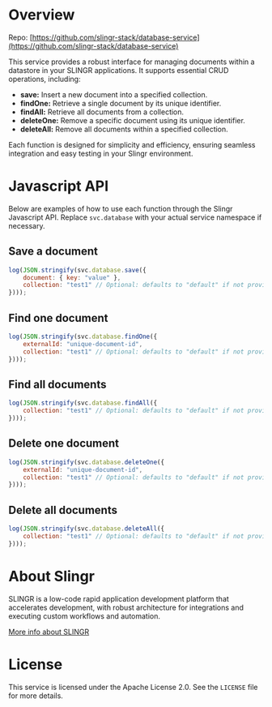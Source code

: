 
# Overview

Repo: [https://github.com/slingr-stack/database-service](https://github.com/slingr-stack/database-service)

This service provides a robust interface for managing documents within a datastore in your SLINGR applications. It supports essential CRUD operations, including:

- **save:** Insert a new document into a specified collection.
- **findOne:** Retrieve a single document by its unique identifier.
- **findAll:** Retrieve all documents from a collection.
- **deleteOne:** Remove a specific document using its unique identifier.
- **deleteAll:** Remove all documents within a specified collection.

Each function is designed for simplicity and efficiency, ensuring seamless integration and easy testing in your Slingr environment.

# Javascript API

Below are examples of how to use each function through the Slingr Javascript API. 
Replace `svc.database` with your actual service namespace if necessary.

## Save a document

```js
log(JSON.stringify(svc.database.save({
    document: { key: "value" },
    collection: "test1" // Optional: defaults to "default" if not provided
})));
```

## Find one document

```js
log(JSON.stringify(svc.database.findOne({
    externalId: "unique-document-id",
    collection: "test1" // Optional: defaults to "default" if not provided
})));
```

## Find all documents

```js
log(JSON.stringify(svc.database.findAll({
    collection: "test1" // Optional: defaults to "default" if not provided
})));
```

## Delete one document

```js
log(JSON.stringify(svc.database.deleteOne({
    externalId: "unique-document-id",
    collection: "test1" // Optional: defaults to "default" if not provided
})));
```

## Delete all documents

```js
log(JSON.stringify(svc.database.deleteAll({
    collection: "test1" // Optional: defaults to "default" if not provided
})));
```

# About Slingr

SLINGR is a low-code rapid application development platform that accelerates development, with robust architecture for integrations and executing custom workflows and automation.

[More info about SLINGR](https://slingr.io)

# License

This service is licensed under the Apache License 2.0. See the `LICENSE` file for more details.
